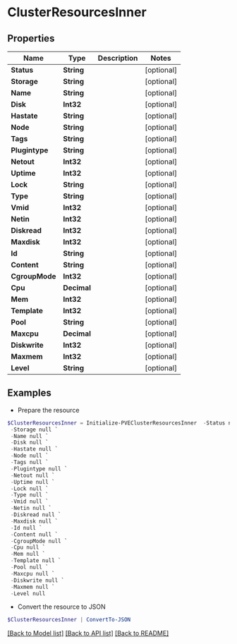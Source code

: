 # ClusterResourcesInner
## Properties

Name | Type | Description | Notes
------------ | ------------- | ------------- | -------------
**Status** | **String** |  | [optional] 
**Storage** | **String** |  | [optional] 
**Name** | **String** |  | [optional] 
**Disk** | **Int32** |  | [optional] 
**Hastate** | **String** |  | [optional] 
**Node** | **String** |  | [optional] 
**Tags** | **String** |  | [optional] 
**Plugintype** | **String** |  | [optional] 
**Netout** | **Int32** |  | [optional] 
**Uptime** | **Int32** |  | [optional] 
**Lock** | **String** |  | [optional] 
**Type** | **String** |  | [optional] 
**Vmid** | **Int32** |  | [optional] 
**Netin** | **Int32** |  | [optional] 
**Diskread** | **Int32** |  | [optional] 
**Maxdisk** | **Int32** |  | [optional] 
**Id** | **String** |  | [optional] 
**Content** | **String** |  | [optional] 
**CgroupMode** | **Int32** |  | [optional] 
**Cpu** | **Decimal** |  | [optional] 
**Mem** | **Int32** |  | [optional] 
**Template** | **Int32** |  | [optional] 
**Pool** | **String** |  | [optional] 
**Maxcpu** | **Decimal** |  | [optional] 
**Diskwrite** | **Int32** |  | [optional] 
**Maxmem** | **Int32** |  | [optional] 
**Level** | **String** |  | [optional] 

## Examples

- Prepare the resource
```powershell
$ClusterResourcesInner = Initialize-PVEClusterResourcesInner  -Status null `
 -Storage null `
 -Name null `
 -Disk null `
 -Hastate null `
 -Node null `
 -Tags null `
 -Plugintype null `
 -Netout null `
 -Uptime null `
 -Lock null `
 -Type null `
 -Vmid null `
 -Netin null `
 -Diskread null `
 -Maxdisk null `
 -Id null `
 -Content null `
 -CgroupMode null `
 -Cpu null `
 -Mem null `
 -Template null `
 -Pool null `
 -Maxcpu null `
 -Diskwrite null `
 -Maxmem null `
 -Level null
```

- Convert the resource to JSON
```powershell
$ClusterResourcesInner | ConvertTo-JSON
```

[[Back to Model list]](../README.md#documentation-for-models) [[Back to API list]](../README.md#documentation-for-api-endpoints) [[Back to README]](../README.md)


